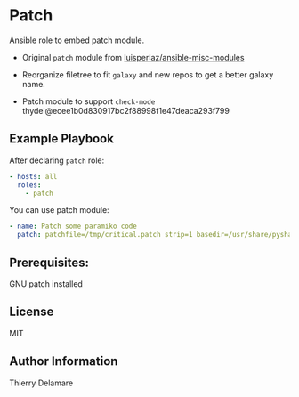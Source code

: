 # Patch

Ansible role to embed patch module.

- Original `patch` module from
  [luisperlaz/ansible-misc-modules](https://github.com/luisperlaz/ansible-misc-modules)

- Reorganize filetree to fit `galaxy` and new repos to get a better galaxy name.

- Patch module to support `check-mode` thydel@ecee1b0d830917bc2f88998f1e47deaca293f799

## Example Playbook

After declaring `patch` role:

```yaml
- hosts: all
  roles:
    - patch
```

You can use patch module:

```yaml
- name: Patch some paramiko code
  patch: patchfile=/tmp/critical.patch strip=1 basedir=/usr/share/pyshared/paramiko"
```

## Prerequisites:

GNU patch installed


## License

MIT

## Author Information

Thierry Delamare
